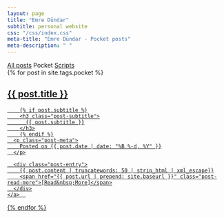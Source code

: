 ```yaml
---
layout: page
title: "Emre Dündar"
subtitle: personal website
css: "/css/index.css"
meta-title: "Emre Dündar - Pocket posts"
meta-description: " "
---
```


<div class="list-filters">
  <a href="/" class="list-filter">All posts</a>
  <span class="list-filter filter-selected">Pocket</span>
  <a href="/scripts" class="list-filter">Scripts</a>
</div>

<div class="posts-list">
  {% for post in site.tags.pocket %}
  <article>
    <a class="post-preview" href="{{ post.url | prepend: site.baseurl }}">
	    <h2 class="post-title">{{ post.title }}</h2>
	
	    {% if post.subtitle %}
	    <h3 class="post-subtitle">
	      {{ post.subtitle }}
	    </h3>
	    {% endif %}
      <p class="post-meta">
        Posted on {{ post.date | date: "%B %-d, %Y" }}
      </p>

      <div class="post-entry">
        {{ post.content | truncatewords: 50 | strip_html | xml_escape}}
        <span href="{{ post.url | prepend: site.baseurl }}" class="post-read-more">[Read&nbsp;More]</span>
      </div>
    </a>  
   </article>
  {% endfor %}
</div>
